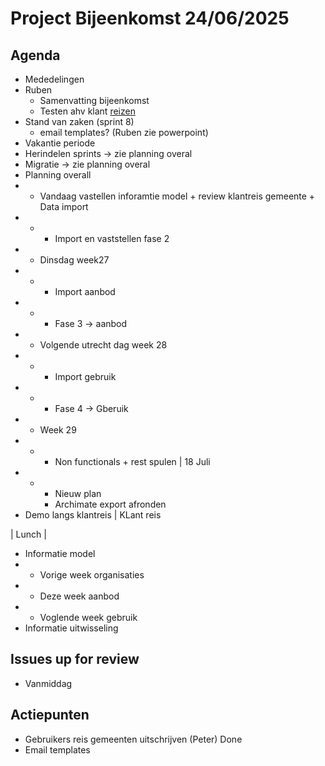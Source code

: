 # Project Bijeenkomst 24/06/2025

## Agenda
- Mededelingen
- Ruben
    - Samenvatting bijeenkomst
    - Testen ahv klant [reizen](https://github.com/VNG-Realisatie/Softwarecatalogus/blob/documentation/docs/klantreis_leverancier.md) 
- Stand van zaken (sprint 8)
    - email templates? (Ruben zie powerpoint)
- Vakantie periode
- Herindelen sprints -> zie planning overal
- Migratie -> zie planning overal 
- Planning overall
- - Vandaag vastellen inforamtie model + review klantreis gemeente + Data import
- - - Import en vaststellen fase 2
- - Dinsdag week27
- - - Import aanbod
- - - Fase 3 -> aanbod
- - Volgende utrecht dag week 28
- - - Import gebruik
- - - Fase 4 -> Gberuik
- - Week 29
- - - Non functionals + rest spulen | 18 Juli
- - - Nieuw plan
    - Archimate export afronden
- Demo langs klantreis | KLant reis

| Lunch |
- Informatie model
- - Vorige week organisaties
- - Deze week aanbod
- - Voglende week gebruik
- Informatie uitwisseling

## Issues up for review
- Vanmiddag

## Actiepunten

- Gebruikers  reis gemeenten uitschrijven (Peter) Done
- Email templates




